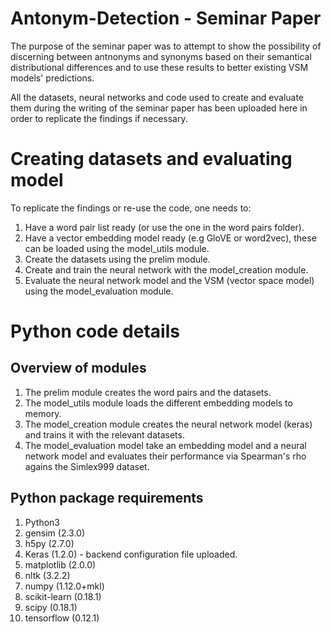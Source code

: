 # Antonym-Detection - Seminar Paper

The purpose of the seminar paper was to attempt to show the possibility of discerning between antnonyms and synonyms based on their semantical distributional differences and to use these results to better existing VSM models' predictions.

All the datasets, neural networks and code used to create and evaluate them during the writing of the seminar paper has been uploaded here in order to replicate the findings if necessary. 

# Creating datasets and evaluating model

To replicate the findings or re-use the code, one needs to:
1. Have a word pair list ready (or use the one in the word pairs folder). 
2. Have a vector embedding model ready (e.g GloVE or word2vec), these can be loaded using the model_utils module.
3. Create the datasets using the prelim module.
4. Create and train the neural network with the model_creation module.
5. Evaluate the neural network model and the VSM (vector space model) using the model_evaluation module. 

# Python code details

## Overview of modules

1. The prelim module creates the word pairs and the datasets.
2. The model_utils module loads the different embedding models to memory.
3. The model_creation module creates the neural network model (keras) and trains it with the relevant datasets.
4. The model_evaluation model take an embedding model and a neural network model and evaluates their performance via Spearman's rho agains the Simlex999 dataset.

## Python package requirements

1. Python3
2. gensim (2.3.0)
3. h5py (2.7.0)
4. Keras (1.2.0) - backend configuration file uploaded.
5. matplotlib (2.0.0)
6. nltk (3.2.2)
7. numpy (1.12.0+mkl)
8. scikit-learn (0.18.1)
9. scipy (0.18.1)
10. tensorflow (0.12.1)

